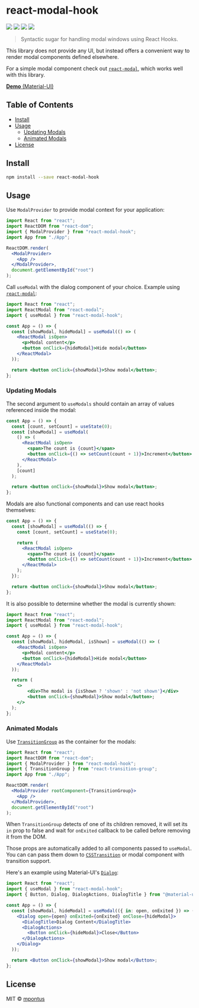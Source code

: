 # react-modal-hook

[![](https://img.shields.io/npm/v/react-modal-hook.svg)](https://www.npmjs.com/package/react-modal-hook)
[![](https://img.shields.io/travis/mpontus/react-modal-hook.svg)](https://travis-ci.org/mpontus/react-modal-hook)
[![](https://img.shields.io/codecov/c/github/mpontus/react-modal-hook.svg)](https://codecov.io/gh/mpontus/react-modal-hook)
[![](https://img.shields.io/npm/dt/react-modal-hook.svg)](https://www.npmjs.com/package/react-modal-hook)

> Syntactic sugar for handling modal windows using React Hooks.

This library does not provide any UI, but instead offers a convenient way to render modal components defined elsewhere.

For a simple modal component check out [`react-modal`](https://github.com/reactjs/react-modal), which works well with this library.

[**Demo** (Material-UI)](https://codesandbox.io/s/v8qy4w1j77)

## Table of Contents

- [Install](#install)
- [Usage](#usage)
  - [Updating Modals](#updating-modals)
  - [Animated Modals](#animated-modals)
- [License](#license)

## Install

```bash
npm install --save react-modal-hook
```

## Usage

Use `ModalProvider` to provide modal context for your application:

```jsx
import React from "react";
import ReactDOM from "react-dom";
import { ModalProvider } from "react-modal-hook";
import App from "./App";

ReactDOM.render(
  <ModalProvider>
    <App />
  </ModalProvider>,
  document.getElementById("root")
);
```

Call `useModal` with the dialog component of your choice. Example using [`react-modal`](https://github.com/reactjs/react-modal):

```jsx
import React from "react";
import ReactModal from "react-modal";
import { useModal } from "react-modal-hook";

const App = () => {
  const [showModal, hideModal] = useModal(() => (
    <ReactModal isOpen>
      <p>Modal content</p>
      <button onClick={hideModal}>Hide modal</button>
    </ReactModal>
  ));

  return <button onClick={showModal}>Show modal</button>;
};
```

### Updating Modals

The second argument to `useModals` should contain an array of values referenced inside the modal:

```jsx
const App = () => {
  const [count, setCount] = useState(0);
  const [showModal] = useModal(
    () => (
      <ReactModal isOpen>
        <span>The count is {count}</span>
        <button onClick={() => setCount(count + 1)}>Increment</button>
      </ReactModal>
    ),
    [count]
  );

  return <button onClick={showModal}>Show modal</button>;
};
```

Modals are also functional components and can use react hooks themselves:

```jsx
const App = () => {
  const [showModal] = useModal(() => {
    const [count, setCount] = useState(0);

    return (
      <ReactModal isOpen>
        <span>The count is {count}</span>
        <button onClick={() => setCount(count + 1)}>Increment</button>
      </ReactModal>
    );
  });

  return <button onClick={showModal}>Show modal</button>;
};
```

It is also possible to determine whether the modal is currently shown:

```jsx
import React from "react";
import ReactModal from "react-modal";
import { useModal } from "react-modal-hook";

const App = () => {
  const [showModal, hideModal, isShown] = useModal(() => (
    <ReactModal isOpen>
      <p>Modal content</p>
      <button onClick={hideModal}>Hide modal</button>
    </ReactModal>
  ));

  return (
    <>
        <div>The modal is {isShown ? 'shown' : 'not shown'}</div>
        <button onClick={showModal}>Show modal</button>;
    </>
  );
};
```


### Animated Modals

Use [`TransitionGroup`](https://github.com/reactjs/react-transition-group) as the container for the modals:

```jsx
import React from "react";
import ReactDOM from "react-dom";
import { ModalProvider } from "react-modal-hook";
import { TransitionGroup } from "react-transition-group";
import App from "./App";

ReactDOM.render(
  <ModalProvider rootComponent={TransitionGroup}>
    <App />
  </ModalProvider>,
  document.getElementById("root")
);
```

When `TransitionGroup` detects of one of its children removed, it will set its `in` prop to false and wait for `onExited` callback to be called before removing it from the DOM.

Those props are automatically added to all components passed to `useModal`. You can can pass them down to [`CSSTransition`](http://reactcommunity.org/react-transition-group/css-transition/) or modal component with transition support.

Here's an example using Material-UI's [`Dialog`](https://material-ui.com/components/dialogs/):

```jsx
import React from "react";
import { useModal } from "react-modal-hook";
import { Button, Dialog, DialogActions, DialogTitle } from "@material-ui/core";

const App = () => {
  const [showModal, hideModal] = useModal(({ in: open, onExited }) => (
    <Dialog open={open} onExited={onExited} onClose={hideModal}>
      <DialogTitle>Dialog Content</DialogTitle>
      <DialogActions>
        <Button onClick={hideModal}>Close</Button>
      </DialogActions>
    </Dialog>
  ));

  return <Button onClick={showModal}>Show modal</Button>;
};
```

## License

MIT © [mpontus](https://github.com/mpontus)

